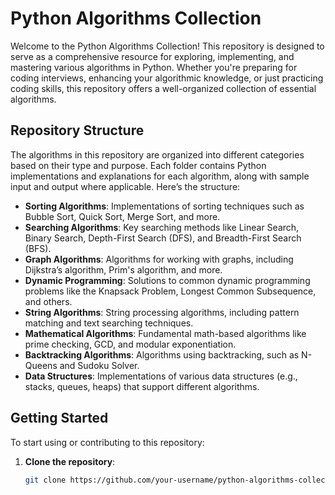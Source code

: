 # Python Algorithms Collection

Welcome to the Python Algorithms Collection! This repository is designed to serve as a comprehensive resource for exploring, implementing, and mastering various algorithms in Python. Whether you're preparing for coding interviews, enhancing your algorithmic knowledge, or just practicing coding skills, this repository offers a well-organized collection of essential algorithms.

## Repository Structure

The algorithms in this repository are organized into different categories based on their type and purpose. Each folder contains Python implementations and explanations for each algorithm, along with sample input and output where applicable. Here’s the structure:

- **Sorting Algorithms**: Implementations of sorting techniques such as Bubble Sort, Quick Sort, Merge Sort, and more.
- **Searching Algorithms**: Key searching methods like Linear Search, Binary Search, Depth-First Search (DFS), and Breadth-First Search (BFS).
- **Graph Algorithms**: Algorithms for working with graphs, including Dijkstra’s algorithm, Prim's algorithm, and more.
- **Dynamic Programming**: Solutions to common dynamic programming problems like the Knapsack Problem, Longest Common Subsequence, and others.
- **String Algorithms**: String processing algorithms, including pattern matching and text searching techniques.
- **Mathematical Algorithms**: Fundamental math-based algorithms like prime checking, GCD, and modular exponentiation.
- **Backtracking Algorithms**: Algorithms using backtracking, such as N-Queens and Sudoku Solver.
- **Data Structures**: Implementations of various data structures (e.g., stacks, queues, heaps) that support different algorithms.

## Getting Started

To start using or contributing to this repository:

1. **Clone the repository**:
   ```bash
   git clone https://github.com/your-username/python-algorithms-collection.git
